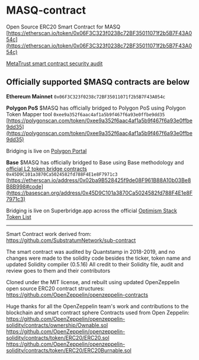 # MASQ-contract

Open Source ERC20 Smart Contract for MASQ
[https://etherscan.io/token/0x06F3C323f0238c72BF35011071f2b5B7F43A054c](https://etherscan.io/token/0x06F3C323f0238c72BF35011071f2b5B7F43A054c)

[MetaTrust smart contract security audit](https://github.com/MASQ-Project/MASQ-contract/blob/master/Metatrust_MASQ%20V2%20Token.pdf)

## Officially supported $MASQ contracts are below

**Ethereum Mainnet**
`0x06F3C323f0238c72BF35011071f2b5B7F43A054c`

**Polygon PoS**
$MASQ has officially bridged to Polygon PoS using Polygon Token Mapper tool
`0xee9a352f6aac4af1a5b9f467f6a93e0ffbe9dd35`
[https://polygonscan.com/token/0xee9a352f6aac4af1a5b9f467f6a93e0ffbe9dd35](https://polygonscan.com/token/0xee9a352f6aac4af1a5b9f467f6a93e0ffbe9dd35)

Bridging is live on [Polygon Portal](https://portal.polygon.technology)

**Base**
$MASQ has officially bridged to Base using Base methodology and [official L2 token bridge contracts](https://docs.base.org/docs/base-contracts/#l2-contract-addresses)
`0x45D9C101a3870Ca5024582fd788F4E1e8F7971c3`
[https://etherscan.io/address/0x02ba9B528425f9de08F961B88A10b03Be8B8B998#code](https://basescan.org/address/0x45D9C101a3870Ca5024582fd788F4E1e8F7971c3)

Bridging is live on Superbridge.app across the official [Optimism Stack Token List](https://github.com/ethereum-optimism/ethereum-optimism.github.io) 


---------

Smart Contract work derived from: https://github.com/SubstratumNetwork/sub-contract

The smart contract was audited by Quantstamp in 2018-2019, and no changes were made to the solidity code besides the ticker, token name and updated Solidity compiler (0.5.16)
All credit to their Solidity file, audit and review goes to them and their contributors

Cloned under the MIT license, and rebuilt using updated OpenZeppelin open source ERC20 contract structures: https://github.com/OpenZeppelin/openzeppelin-contracts

Huge thanks for all the OpenZeppelin team's work and contributions to the blockchain and smart contract sphere Contracts used from Open Zeppelin:
https://github.com/OpenZeppelin/openzeppelin-solidity/contracts/ownership/Ownable.sol
https://github.com/OpenZeppelin/openzeppelin-solidity/contracts/token/ERC20/ERC20.sol
https://github.com/OpenZeppelin/openzeppelin-solidity/contracts/token/ERC20/ERC20Burnable.sol
